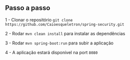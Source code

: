 ## Passo a passo

1 - Clonar o repositório `git clone https://github.com/Caioesqueletron/spring-security.git`

2 - Rodar `mvn clean install` para instalar as dependências

3 - Rodar `mvn spring-boot:run` para subir a aplicação

4 - A aplicação estará disponível na port `8080`
